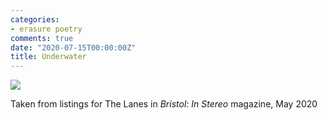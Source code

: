 ```yaml
---
categories:
- erasure poetry
comments: true
date: "2020-07-15T00:00:00Z"
title: Underwater
---
```


<img src="/assets/images/articles/underwater.jpeg" class="responsive"><br>

Taken from listings for The Lanes in *Bristol: In Stereo* magazine, May 2020
